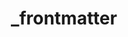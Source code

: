 ---
title: _frontmatter
pubDate: 2023-04-13 11:27
updatedDate: 2023-04-13 18:50
id: 20230413110471-_frontmatter
---